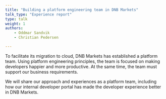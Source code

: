 ```yaml
---
title: "Building a platform engineering team in DNB Markets"
talk_type: "Experience report"
type: talk
weight: 1
authors:
    - Oddmar Sandvik
    - Christian Pedersen

---
```

To facilitate its migration to cloud, DNB Markets has established a platform team. Using platform engineering principles, the team is focused on making developers happier and more productive. At the same time, the team must support our business requirements.

We will share our approach and experiences as a platform team, including how our internal developer portal has made the developer experience better in DNB Markets.
